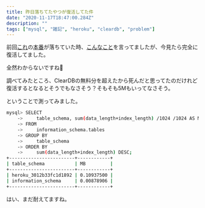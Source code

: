 ```yaml
---
title: 昨日落ちてたやつが復活してた件
date: "2020-11-17T18:47:00.284Z"
description: ""
tags: ["mysql", "雑記", "heroku", "cleardb", "problem"]
---
```


前回[これ](https://github.com/rrih/feel)の[本番](htps://feel-prod.herokuapp.com)が落ちていた時、[こんなこと](/heroku-cleardb-dead/)を言ってましたが、今見たら完全に復活してました。

全然わからないですね🤔

調べてみたところ、ClearDBの無料分を超えたから死んだと思ってたのだけれど復活するとなるとそうでもなさそう？そもそも5Mもいってなさそう。

ということで測ってみました。

```bash
mysql> SELECT
    ->     table_schema, sum(data_length+index_length) /1024 /1024 AS MB
    -> FROM
    ->     information_schema.tables
    -> GROUP BY
    ->     table_schema
    -> ORDER BY
    ->     sum(data_length+index_length) DESC;
+------------------------+------------+
| table_schema           | MB         |
+------------------------+------------+
| heroku_3012b33fc1d1892 | 0.10937500 |
| information_schema     | 0.00878906 |
+------------------------+------------+
```

はい、まだ耐えてますね。
